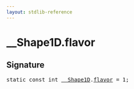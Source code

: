 ```yaml
---
layout: stdlib-reference
---
```


# __Shape1D.flavor

## Signature
<pre>
<span class='code_keyword'>static</span> <span class='code_keyword'>const</span> <span class="code_keyword">int</span> <a href="../types/0_shape1d-028/index" class="code_type">__Shape1D</a>.<a href="flavor" class="code_var">flavor</a> = 1;
</pre>

